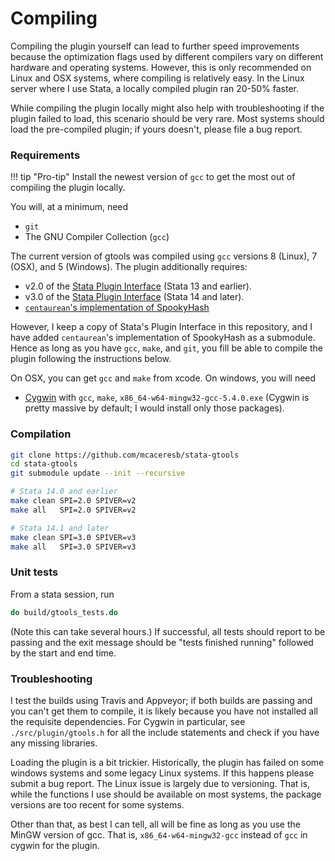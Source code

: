 Compiling
=========

Compiling the plugin yourself can lead to further speed improvements
because the optimization flags used by different compilers vary on
different hardware and operating systems.  However, this is only
recommended on Linux and OSX systems, where compiling is relatively
easy.  In the Linux server where I use Stata, a locally compiled plugin
ran 20-50% faster.

While compiling the plugin locally might also help with troubleshooting
if the plugin failed to load, this scenario should be very rare.  Most
systems should load the pre-compiled plugin; if yours doesn't, please
file a bug report.

### Requirements

!!! tip "Pro-tip"
    Install the newest version of `gcc` to get the most out of compiling
    the plugin locally.

You will, at a minimum, need

- `git`
- The GNU Compiler Collection (`gcc`)

The current version of gtools was compiled using `gcc` versions 8
(Linux), 7 (OSX), and 5 (Windows). The plugin additionally requires:

- v2.0 of the [Stata Plugin Interface](https://stata.com/plugins/version2) (Stata 13 and earlier).
- v3.0 of the [Stata Plugin Interface](https://stata.com/plugins) (Stata 14 and later).
- [`centaurean`'s implementation of SpookyHash](https://github.com/centaurean/spookyhash)

However, I keep a copy of Stata's Plugin Interface in this repository, and I
have added `centaurean`'s implementation of SpookyHash as a submodule.  Hence
as long as you have `gcc`, `make`, and `git`, you fill be able to compile the
plugin following the instructions below.

On OSX, you can get `gcc` and `make` from xcode. On windows, you will need

- [Cygwin](https://cygwin.com) with `gcc`, `make`, `x86_64-w64-mingw32-gcc-5.4.0.exe`
  (Cygwin is pretty massive by default; I would install only those packages).

### Compilation

```bash
git clone https://github.com/mcaceresb/stata-gtools
cd stata-gtools
git submodule update --init --recursive

# Stata 14.0 and earlier
make clean SPI=2.0 SPIVER=v2
make all   SPI=2.0 SPIVER=v2

# Stata 14.1 and later
make clean SPI=3.0 SPIVER=v3
make all   SPI=3.0 SPIVER=v3
```

### Unit tests

From a stata session, run
```stata
do build/gtools_tests.do
```

(Note this can take several hours.)  If successful, all tests should
report to be passing and the exit message should be "tests finished
running" followed by the start and end time.

### Troubleshooting

I test the builds using Travis and Appveyor; if both builds are passing
and you can't get them to compile, it is likely because you have not
installed all the requisite dependencies. For Cygwin in particular, see
`./src/plugin/gtools.h` for all the include statements and check if you
have any missing libraries.

Loading the plugin is a bit trickier. Historically, the plugin has
failed on some windows systems and some legacy Linux systems.  If this
happens please submit a bug report. The Linux issue is largely due to
versioning. That is, while the functions I use should be available on
most systems, the package versions are too recent for some systems.

Other than that, as best I can tell, all will be fine as long as you use
the MinGW version of gcc. That is, `x86_64-w64-mingw32-gcc` instead of
`gcc` in cygwin for the plugin.
